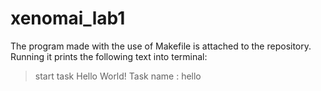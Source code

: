 # xenomai_lab1


The program made with the use of Makefile is attached to the repository.
Running it prints the following text into terminal:
>start task
>Hello World!
>Task name : hello
